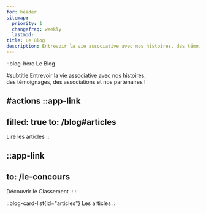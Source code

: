 ```yaml
---
for: header
sitemap:
  priority: 1
  changefreq: weekly
  lastmod:
title: Le Blog
description: Entrevoir la vie associative avec nos histoires, des témoignages, des associations et nos partenaires !
---
```


::blog-hero
Le Blog

#subtitle
Entrevoir la vie associative avec nos histoires,<br />des témoignages, des associations et nos partenaires !

#actions
  ::app-link
  ---
  filled: true
  to: /blog#articles
  ---
  Lire les articles
  ::

  ::app-link
  ---
  to: /le-concours
  ---
  Découvrir le Classement
  ::
::

::blog-card-list{id="articles"}
Les articles
::
